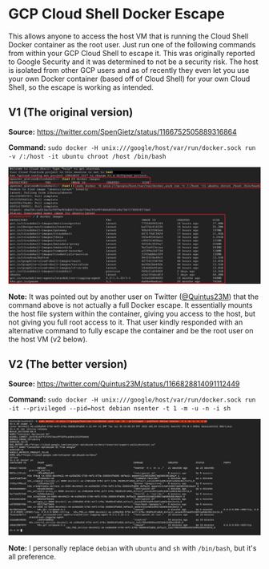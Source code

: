 # GCP Cloud Shell Docker Escape
This allows anyone to access the host VM that is running the Cloud Shell Docker container as the root user. Just run one of the following commands from within your GCP Cloud Shell to escape it. This was originally reported to Google Security and it was determined to not be a security risk. The host is isolated from other GCP users and as of recently they even let you use your own Docker container (based off of Cloud Shell) for your own Cloud Shell, so the escape is working as intended.

## V1 (The original version)
**Source:** https://twitter.com/SpenGietz/status/1166752505889316864  

**Command:** `sudo docker -H unix:///google/host/var/run/docker.sock run -v /:/host -it ubuntu chroot /host /bin/bash`  

![Example of the original Docker escape](./images/EscapeExample.jpg)  

**Note:** It was pointed out by another user on Twitter ([@Quintus23M](https://twitter.com/Quintus23M)) that the command above is not actually a full Docker escape. It essentially mounts the host file system within the container, giving you access to the host, but not giving you full root access to it. That user kindly responded with an alternative command to fully escape the container and be the root user on the host VM (v2 below).  

## V2 (The better version)
**Source:** https://twitter.com/Quintus23M/status/1166828814091112449  

**Command:** `sudo docker -H unix:///google/host/var/run/docker.sock run -it --privileged --pid=host debian nsenter -t 1 -m -u -n -i sh`  

![Example of the better Docker escape](./images/BetterEscapeExample.jpg)  

**Note:** I personally replace `debian` with `ubuntu` and `sh` with `/bin/bash`, but it's all preference.  
